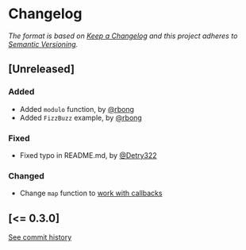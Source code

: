 # Changelog

_The format is based on [Keep a Changelog](http://keepachangelog.com/) and this project adheres to [Semantic Versioning](http://semver.org/)._

## [Unreleased]
### Added
- Added `modulo` function, by [@rbong](https://github.com/rbong)
- Added `FizzBuzz` example, by [@rbong](https://github.com/rbong)

### Fixed
- Fixed typo in README.md, by [@Detry322](https://github.com/Detry322)

### Changed
- Change `map` function to [work with callbacks](https://github.com/scf4/callbaxx/commit/ed615ba7c82c3a569a6a6ed144d03d6b2ad7b951)

## [<= 0.3.0]

[See commit history](https://github.com/scf4/callbaxx/commits/master)
